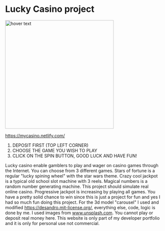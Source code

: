 # Lucky Casino project

<p align="left">
  <img src="https://mywebkc.com/wp-content/uploads/2015/11/casino.jpg" width="350" title="hover text">
  
</p>

https://mycasino.netlify.com/

1. DEPOSIT FIRST (TOP LEFT CORNER)
2. CHOOSE THE GAME YOU WISH TO PLAY
3. CLICK ON THE SPIN BUTTON, GOOD LUCK AND HAVE FUN!

Lucky casino enable gamblers to play and wager on casino games through the Internet. You can choose from 3 different games. Stars of fortune is a regular "lucky spining wheel" with the star wars theme. Crazy cool jackpot is a typical old school slot machine with 3 reels. Magical numbers is a random number generating machine. This project should simulate real online casino. Progressive jackpot is increasing by playing all games. You have a pretty solid chance to win since this is just a project for fun and yes I had so much fun doing this project. For the 3d model "carousel" I used and modified https://desandro.mit-license.org/, everything else, code, logic is done by me. I used images from www.unsplash.com. You cannot play or deposit real money here. This website is only part of my developer portfolio and it is only for personal use not commercial.
